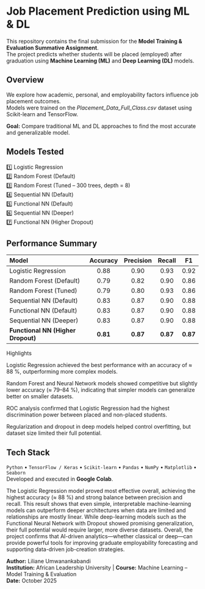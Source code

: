# Job Placement Prediction using ML & DL

This repository contains the final submission for the **Model Training & Evaluation Summative Assignment**.  
The project predicts whether students will be placed (employed) after graduation using **Machine Learning (ML)** and **Deep Learning (DL)** models.



##  Overview
We explore how academic, personal, and employability factors influence job placement outcomes.  
Models were trained on the *Placement_Data_Full_Class.csv* dataset using Scikit-learn and TensorFlow.

**Goal:** Compare traditional ML and DL approaches to find the most accurate and generalizable model.



##  Models Tested
1️⃣ Logistic Regression  
2️⃣ Random Forest (Default)  
3️⃣ Random Forest (Tuned – 300 trees, depth = 8)  
4️⃣ Sequential NN (Default)  
5️⃣ Functional NN (Default)  
6️⃣ Sequential NN (Deeper)  
7️⃣ Functional NN (Higher Dropout)



##  Performance Summary

| **Model** | **Accuracy** | **Precision** | **Recall** | **F1** |
|:--|:--:|:--:|:--:|:--:|
| Logistic Regression | 0.88 | 0.90 | 0.93 | 0.92 |
| Random Forest (Default) | 0.79 | 0.82 | 0.90 | 0.86 |
| Random Forest (Tuned) | 0.79 | 0.80 | 0.93 | 0.86 |
| Sequential NN (Default) | 0.83 | 0.87 | 0.90 | 0.88 |
| Functional NN (Default) | 0.83 | 0.87 | 0.90 | 0.88 |
| Sequential NN (Deeper) | 0.83 | 0.87 | 0.90 | 0.88 |
| **Functional NN (Higher Dropout)** | **0.81** | **0.87** | **0.87** | **0.87** |



Highlights

Logistic Regression achieved the best performance with an accuracy of ≈ 88 %, outperforming more complex models.

Random Forest and Neural Network models showed competitive but slightly lower accuracy (≈ 79–84 %), indicating that simpler models can generalize better on smaller datasets.

ROC analysis confirmed that Logistic Regression had the highest discrimination power between placed and non-placed students.

Regularization and dropout in deep models helped control overfitting, but dataset size limited their full potential.



##  Tech Stack
`Python` • `TensorFlow / Keras` • `Scikit-learn` • `Pandas` • `NumPy` • `Matplotlib` • `Seaborn`  
Developed and executed in **Google Colab**.





The Logistic Regression model proved most effective overall, achieving the highest accuracy (≈ 88 %) and strong balance between precision and recall.
This result shows that even simple, interpretable machine-learning models can outperform deeper architectures when data are limited and relationships are mostly linear.
While deep-learning models such as the Functional Neural Network with Dropout showed promising generalization, their full potential would require larger, more diverse datasets.
Overall, the project confirms that AI-driven analytics—whether classical or deep—can provide powerful tools for improving graduate employability forecasting and supporting data-driven job-creation strategies.

**Author:** Liliane Umwanankabandi  
**Institution:** African Leadership University | **Course:** Machine Learning – Model Training & Evaluation  
**Date:** October 2025

